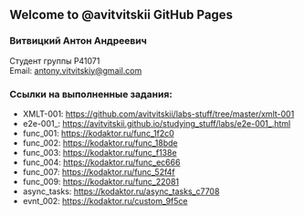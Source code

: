 ## Welcome to @avitvitskii GitHub Pages

### Витвицкий Антон Андреевич
Студент группы P41071 \
Email: <antony.vitvitskiy@gmail.com>

### Ссылки на выполненные задания:
* XMLT-001: <https://github.com/avitvitskii/labs-stuff/tree/master/xmlt-001>
* e2e-001_: <https://avitvitskii.github.io/studying_stuff/labs/e2e-001_.html>
* func_001: <https://kodaktor.ru/func_1f2c0>
* func_002: <https://kodaktor.ru/func_18bde>
* func_003: <https://kodaktor.ru/func_f138e>
* func_004: <https://kodaktor.ru/func_ec666>
* func_007: <https://kodaktor.ru/func_52f4f>
* func_009: <https://kodaktor.ru/func_22081>
* async_tasks: <https://kodaktor.ru/async_tasks_c7708>
* evnt_002: <https://kodaktor.ru/custom_9f5ce>
